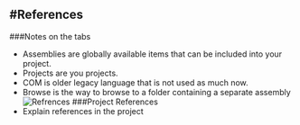 #References
---
###Notes on the tabs
- Assemblies are globally available items that can be included into your project.
- Projects are you projects.
- COM is older legacy language that is not used as much now.
- Browse is the way to browse to a folder containing a separate assembly
![Refrences](/assets/2.1a-A.png)
###Project References
- Explain references in the project

